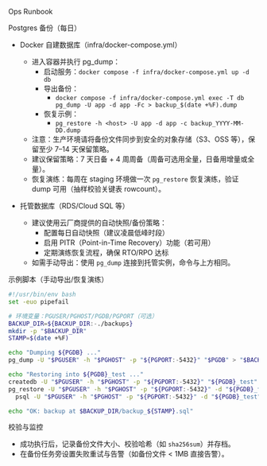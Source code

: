 Ops Runbook

Postgres 备份（每日）

- Docker 自建数据库（infra/docker-compose.yml）
  - 进入容器并执行 pg_dump：
    - 启动服务：`docker compose -f infra/docker-compose.yml up -d db`
    - 导出备份：
      - `docker compose -f infra/docker-compose.yml exec -T db pg_dump -U app -d app -Fc > backup_$(date +%F).dump`
    - 恢复示例：
      - `pg_restore -h <host> -U app -d app -c backup_YYYY-MM-DD.dump`
  - 注意：生产环境请将备份文件同步到安全的对象存储（S3、OSS 等），保留至少 7–14 天保留策略。
  - 建议保留策略：7 天日备 + 4 周周备（周备可选用全量，日备用增量或全量）。
  - 恢复演练：每周在 staging 环境做一次 `pg_restore` 恢复演练，验证 dump 可用（抽样校验关键表 rowcount）。

- 托管数据库（RDS/Cloud SQL 等）
  - 建议使用云厂商提供的自动快照/备份策略：
    - 配置每日自动快照（建议凌晨低峰时段）
    - 启用 PITR（Point-in-Time Recovery）功能（若可用）
    - 定期演练恢复流程，确保 RTO/RPO 达标
  - 如需手动导出：使用 `pg_dump` 连接到托管实例，命令与上方相同。

示例脚本（手动导出/恢复演练）

```bash
#!/usr/bin/env bash
set -euo pipefail

# 环境变量：PGUSER/PGHOST/PGDB/PGPORT（可选）
BACKUP_DIR=${BACKUP_DIR:-./backups}
mkdir -p "$BACKUP_DIR"
STAMP=$(date +%F)

echo "Dumping ${PGDB} ..."
pg_dump -U "$PGUSER" -h "$PGHOST" -p "${PGPORT:-5432}" "$PGDB" > "$BACKUP_DIR/backup_${STAMP}.sql"

echo "Restoring into ${PGDB}_test ..."
createdb -U "$PGUSER" -h "$PGHOST" -p "${PGPORT:-5432}" "${PGDB}_test" || true
pg_restore -U "$PGUSER" -h "$PGHOST" -p "${PGPORT:-5432}" -d "${PGDB}_test" "$BACKUP_DIR/backup_${STAMP}.sql" || \
  psql -U "$PGUSER" -h "$PGHOST" -p "${PGPORT:-5432}" -d "${PGDB}_test" -f "$BACKUP_DIR/backup_${STAMP}.sql"

echo "OK: backup at $BACKUP_DIR/backup_${STAMP}.sql"
```


校验与监控
- 成功执行后，记录备份文件大小、校验哈希（如 `sha256sum`）并存档。
- 在备份任务旁设置失败重试与告警（如备份文件 < 1MB 直接告警）。
